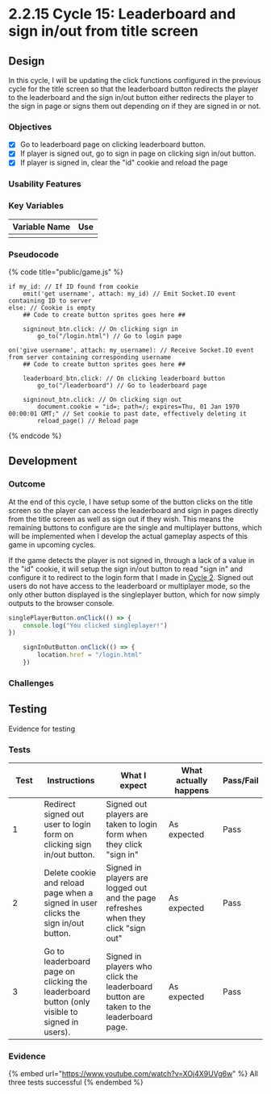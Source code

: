 # 2.2.15 Cycle 15: Leaderboard and sign in/out from title screen

## Design

In this cycle, I will be updating the click functions configured in the previous cycle for the title screen so that the leaderboard button redirects the player to the leaderboard and the sign in/out button either redirects the player to the sign in page or signs them out depending on if they are signed in or not.

### Objectives

* [x] Go to leaderboard page on clicking leaderboard button.
* [x] If player is signed out, go to sign in page on clicking sign in/out button.
* [x] If player is signed in, clear the "id" cookie and reload the page

### Usability Features

### Key Variables

| Variable Name | Use |
| ------------- | --- |
|               |     |

### Pseudocode

{% code title="public/game.js" %}
```
if my_id: // If ID found from cookie
    emit('get username', attach: my_id) // Emit Socket.IO event containing ID to server
else: // Cookie is empty
    ## Code to create button sprites goes here ##
    
    signinout_btn.click: // On clicking sign in
        go_to("/login.html") // Go to login page
    
on('give username', attach: my_username): // Receive Socket.IO event from server containing corresponding username
    ## Code to create button sprites goes here ##
    
    leaderboard_btn.click: // On clicking leaderboard button
        go_to("/leaderboard") // Go to leaderboard page
        
    signinout_btn.click: // On clicking sign out
        document.cookie = "id=; path=/; expires=Thu, 01 Jan 1970 00:00:01 GMT;" // Set cookie to past date, effectively deleting it
        reload_page() // Reload page
```
{% endcode %}

## Development

### Outcome

At the end of this cycle, I have setup some of the button clicks on the title screen so the player can access the leaderboard and sign in pages directly from the title screen as well as sign out if they wish. This means the remaining buttons to configure are the single and multiplayer buttons, which will be implemented when I develop the actual gameplay aspects of this game in upcoming cycles.

If the game detects the player is not signed in, through a lack of a value in the "id" cookie, it will setup the sign in/out button to read "sign in" and configure it to redirect to the login form that I made in [Cycle 2](cycle-2.md). Signed out users do not have access to the leaderboard or multiplayer mode, so the only other button displayed is the singleplayer button, which for now simply outputs to the browser console.

```javascript
singlePlayerButton.onClick(() => {
    console.log("You clicked singleplayer!")
})

    signInOutButton.onClick(() => {
        location.href = "/login.html"
    })
```

### Challenges



## Testing

Evidence for testing

### Tests

<table><thead><tr><th width="95">Test</th><th width="158">Instructions</th><th width="171">What I expect</th><th width="174">What actually happens</th><th>Pass/Fail</th></tr></thead><tbody><tr><td>1</td><td>Redirect signed out user to login form on clicking sign in/out button.</td><td>Signed out players are taken to login form when they click "sign in"</td><td>As expected</td><td>Pass</td></tr><tr><td>2</td><td>Delete cookie and reload page when a signed in user clicks the sign in/out button.</td><td>Signed in players are logged out and the page refreshes when they click "sign out"</td><td>As expected</td><td>Pass</td></tr><tr><td>3</td><td>Go to leaderboard page on clicking the leaderboard button (only visible to signed in users).</td><td>Signed in players who click the leaderboard button are taken to the leaderboard page.</td><td>As expected</td><td>Pass</td></tr></tbody></table>

### Evidence

{% embed url="https://www.youtube.com/watch?v=XOj4X9UVg6w" %}
All three tests successful&#x20;
{% endembed %}
